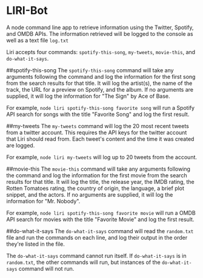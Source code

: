 # LIRI-Bot
A node command line app to retrieve information using the Twitter, Spotify, and OMDB APIs. The information retrieved will be logged to the console as well as a text file `log.txt`

Liri accepts four commands: `spotify-this-song`, `my-tweets`, `movie-this`, and `do-what-it-says`.

##spotify-this-song
The `spotify-this-song` command will take any arguments following the command and log the information for the first song from the search results for that title. It will log the artist(s), the name of the track, the URL for a preview on Spotify, and the album. If no arguments are supplied, it will log the information for "The Sign" by Ace of Base.

For example, `node liri spotify-this-song favorite song` will run a Spotify API search for songs with the title "Favorite Song" and log the first result.

##my-tweets
The `my-tweets` command will log the 20 most recent tweets from a twitter account. This requires the API keys for the twitter account that Liri should read from. Each tweet's content and the time it was created are logged.

For example, `node liri my-tweets` will log up to 20 tweets from the account.

##movie-this
The `movie-this` command will take any arguments following the command and log the information for the first movie from the search results for that title. It will log the title, the release year, the IMDB rating, the Rotten Tomatoes rating, the country of origin, the language, a brief plot snippet, and the actors. If no arguments are supplied, it will log the information for "Mr. Nobody".

For example, `node liri spotify-this-song favorite movie` will run a OMDB API search for movies with the title "Favorite Movie" and log the first result.

##do-what-it-says
The `do-what-it-says` command will read the `random.txt` file and run the commands on each line, and log their output in the order they're listed in the file.

The `do-what-it-says` command cannot run itself. If `do-what-it-says` is in `random.txt`, the other commands will run, but instances of the `do-what-it-says` command will not run.
